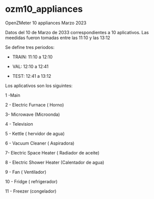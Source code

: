 # ozm10_appliances
OpenZMeter 10 appliances Marzo 2023

Datos del 10 de Marzo de 2033  correspondientes a 10 aplicativos.  Las meedidas fueron tomadas entre las 11:10 y las 13:12
  
Se define tres periodos:

 - TRAIN: 11:10 a 12:10 

 - VAL: 12:10 a 12:41
 
 - TEST: 12:41 a 13:12
 



Los aplicativos son los siguintes:

 1 -Main
 
2 - Electric Furnace ( Horno)

3- Microwave (Microonda)

4 - Television

5 - Kettle ( hervidor de agua)

6 - Vacuum Cleaner ( Aspiradora)

7- Electric Space Heater ( Radiador de aceite)

8 - Electric Shower Heater  (Calentador de agua)

9 - Fan  ( Ventilador)

10 - Fridge  ( refrigerador)

11 -  Freezer (congelador)


